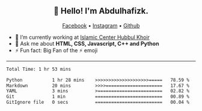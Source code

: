 <h2 align="center">👋 Hello! I'm Abdulhafizk.</h2>
<p align="center">
  <a href="https://web.facebook.com/profile.php?id=100080122707224">Facebook</a> •
  <a href="https://www.instagram.com/abdulhafizh_k/">Instagram</a> •
  <a href="https://github.com/abdulhafizk">Github</a>
</p>


- 🔭 I’m currently working at [Islamic Center Hubbul Khoir](https://hubbulkhoir.sch.id/)
- 💬 Ask me about **HTML, CSS, Javascript, C++ and Python**
- ⚡ Fun fact: Big Fan of the :zap: emoji

-------

<!--START_SECTION:waka-->

```HTML CSS Javascript C++ Python
Total Time: 1 hr 53 mins

Python           1 hr 28 mins    >>>>>>>>>>>>>>>>>>>>=====   78.59 %
Markdown         20 mins         >>>>=====================   17.67 %
YAML             3 mins          >========================   02.82 %
Git              1 min           =========================   00.89 %
GitIgnore file   0 secs          =========================   00.04 %
```

<!--END_SECTION:waka-->
